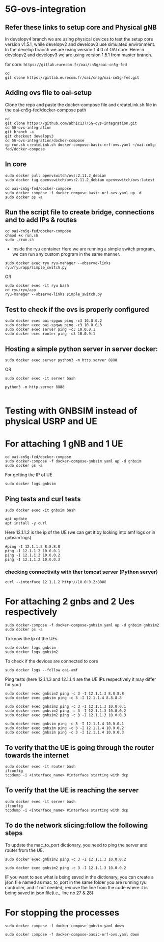 # 5G-ovs-integration

## Refer these links to setup core and Physical gNB
In developv4 branch we are using physical devices to test the setup core version v1.5.1, while developv2 and developv3 use simulated environment. 
In the develop branch we are using version 1.4.0 of OAI core. Here in developv2 and developv3 we are using version 1.5.1 from master branch.

for core: ```https://gitlab.eurecom.fr/oai/cn5g/oai-cn5g-fed``` 

```
cd
git clone https://gitlab.eurecom.fr/oai/cn5g/oai-cn5g-fed.git
```
## Adding ovs file to oai-setup
Clone the repo and paste the docker-compose file and createLink.sh file in the oai-cn5g-fed/docker-compose path
```
cd
git clone https://github.com/abhic137/5G-ovs-integration.git
cd 5G-ovs-integration
git branch -a
git checkout developv3
cd 5G-ovs-integration/docker-compose
cp run.sh createLink.sh docker-compose-basic-nrf-ovs.yaml ~/oai-cn5g-fed/docker-compose

``` 
## In core
```
sudo docker pull openvswitch/ovs:2.11.2_debian
sudo docker tag openvswitch/ovs:2.11.2_debian openvswitch/ovs:latest
```
```
cd oai-cn5g-fed/docker-compose
sudo docker compose -f docker-compose-basic-nrf-ovs.yaml up -d
sudo docker ps -a
```
## Run the script file to create bridge, connections and to add IPs & routes 
```
cd oai-cn5g-fed/docker-compose
chmod +x run.sh
sudo ./run.sh
```
<!--
   * Create Links
```
sudo bash createLink.sh oai-spgwu s1
sudo bash createLink.sh server s1
sudo bash createLink.sh router s1
```
   * Create bridge in s1
```
sudo docker exec s1 ovs-vsctl add-br br0
sudo ip netns exec s1 ifconfig -a | grep -E "dcp.*"| awk -F':' '{print $1}'   ## List interface names; Use Outputs as inputs of next CMD separately
sudo docker exec s1 ovs-vsctl add-port br0 <INTF1>
sudo docker exec s1 ovs-vsctl add-port br0 <INTF2>
sudo docker exec s1 ovs-vsctl add-port br0 <INTF3>
sudo docker exec s1 ovs-vsctl set-fail-mode br0 secure
```
   * Add IP to oai-spgwu and tomcat
```
C1_IF=$(sudo ip netns exec oai-spgwu ifconfig -a | grep -E "dcp.*"| awk -F':' '{print $1}')
sudo ip netns exec oai-spgwu ip a add 10.0.0.1/24 dev ${C1_IF}
C2_IF=$(sudo ip netns exec tomcat ifconfig -a | grep -E "dcp.*"| awk -F':' '{print $1}')
sudo ip netns exec server ip a add 10.0.0.2/24 dev ${C2_IF}
C3_IF=$(sudo ip netns exec router ifconfig -a | grep -E "dcp.*"| awk -F':' '{print $1}')
sudo ip netns exec router ip a add 10.0.0.3/24 dev ${C3_IF}

sudo ip netns exec oai-spgwu ip r add 10.0.0.3/32 via 0.0.0.0 dev ${C1_IF}
sudo ip netns exec oai-spgwu ip r add 10.0.0.2/32 via 0.0.0.0 dev ${C1_IF}
sudo ip netns exec server ip r add 10.0.0.1/32 via 0.0.0.0 dev ${C2_IF}
sudo ip netns exec router ip r add 10.0.0.1/32 via 0.0.0.0 dev ${C3_IF}
```

* Add controller to the ovs
```
sudo docker exec s1 ovs-vsctl set-controller br0 tcp:172.18.0.4:6653
```
-->

* Inside the ryu container
  Here we are running a simple switch program, we can run any custom program in the same manner.
```
sudo docker exec ryu ryu-manager --observe-links ryu/ryu/app/simple_switch.py 
```
OR
```
sudo docker exec -it ryu bash
cd ryu/ryu/app
ryu-manager --observe-links simple_switch.py 
```
<!--
## In spgwu 
```
sudo docker exec -it oai-spgwu bash
```
```
apt update
apt install -y iputils-ping
apt install -y tcpdump
apt install -y iproute2
apt install -y iptables
```
```
sysctl net.ipv4.ip_forward=1
iptables -P FORWARD ACCEPT
ip route del default via 192.168.70.129 dev eth0
ifconfig #copy the port name starting with dcp and paste it in the <dev_name> in nextline
ip route add default via 10.0.0.3 dev <dev_name> #this will help UE to reach the internet through the router pc 
 
```
## Inside the server docker
```
sudo docker exec -it server bash
```
```
apt update
apt install -y iputils-ping
apt install -y tcpdump
apt install -y iproute2
apt install -y iptables
apt install -y net-tools
```
```
ifconfig # copy the dcp dev name
ip route add 12.1.1.0/24 via 10.0.0.1 dev <DEV_NAME>

```
## Inside the router docker
```
sudo docker exec -it router bash
```
```
apt update
apt install -y iputils-ping
apt install -y tcpdump
apt install -y iproute2
apt install -y iptables
apt install -y net-tools
```
```
ifconfig # copy the dcp dev name
ip route add 12.1.1.0/24 via 10.0.0.1 dev <DEV_NAME>

```
-->
## Test to check if the ovs is properly configured
```
sudo docker exec oai-spgwu ping -c3 10.0.0.2
sudo docker exec oai-spgwu ping -c3 10.0.0.3
sudo docker exec server ping -c3 10.0.0.1
sudo docker exec router ping -c3 10.0.0.1
```
## Hosting a simple python server in server docker:
```
sudo docker exec server python3 -m http.server 8888
```
OR
```
sudo docker exec -it server bash

python3 -m http.server 8888


```
# Testing with GNBSIM instead of physical USRP and UE

# For attaching 1 gNB and 1 UE
```
cd oai-cn5g-fed/docker-compose
sudo docker-compose -f docker-compose-gnbsim.yaml up -d gnbsim
sudo docker ps -a
```
For getting the IP of UE
```
sudo docker logs gnbsim
```

## Ping tests and curl tests 
```
sudo docker exec -it gnbsim bash
```
```
apt update
apt install -y curl
```
Here 12.1.1.2 is the ip of the UE (we can get it by looking into amf logs or in gnbsim logs)
```
#ping -I 12.1.1.2 8.8.8.8
ping -I 12.1.1.2 10.0.0.1
ping -I 12.1.1.2 10.0.0.2
ping -I 12.1.1.2 10.0.0.3

```
### checking connectivity with ther tomcat server (Python server)
```
curl --interface 12.1.1.2 http://10.0.0.2:8888
```
<!--### checking the connectivity to the server (tomcat)
```
curl --interface 12.1.1.2 http://192.168.150.115:8888

```
-->
# For attaching 2 gnbs and 2 Ues respectively
```
sudo docker-compose -f docker-compose-gnbsim.yaml up -d gnbsim gnbsim2
sudo docker ps -a
```
To know the Ip of the UEs

```
sudo docker logs gnbsim
sudo docker logs gnbsim2
```
To check if the devices are connected to core
```
sudo docker logs --follow oai-amf
```
Ping tests (here 12.1.1.3 and 12.1.1.4 are the UE IPs respectively it may differ for you) 
```
sudo docker exec gnbsim2 ping -c 3 -I 12.1.1.3 8.8.8.8
sudo docker exec gnbsim ping -c 3 -I 12.1.1.4 8.8.8.8
```
```
sudo docker exec gnbsim2 ping -c 3 -I 12.1.1.3 10.0.0.1
sudo docker exec gnbsim2 ping -c 3 -I 12.1.1.3 10.0.0.2
sudo docker exec gnbsim2 ping -c 3 -I 12.1.1.3 10.0.0.3

```
```
sudo docker exec gnbsim ping -c 3 -I 12.1.1.4 10.0.0.1
sudo docker exec gnbsim ping -c 3 -I 12.1.1.4 10.0.0.2
sudo docker exec gnbsim ping -c 3 -I 12.1.1.4 10.0.0.3
```
## To verify that the UE is going through the router towards the internet
```
sudo docker exec -it router bash
ifconfig 
tcpdump -i <interface_name> #interface starting with dcp 
```
## To verify that the UE is reaching the server
```
sudo docker exec -it server bash
ifconfig
tcpdump -i <interface_name> #interface starting with dcp
```
## To do the network slicing:follow the following steps
To update the mac_to_port dictionary, you need to ping the server and router from the UE.
```
sudo docker exec gnbsim2 ping -c 3 -I 12.1.1.3 10.0.0.2
```
```
sudo docker exec gnbsim2 ping -c 3 -I 12.1.1.3 10.0.0.2
```
IF you want to see what is being saved in the dictionary, you can create a json file named as mac_to_port in the same folder you are running ryu controller, and if not needed, remove the line from the code where it is being saved in json file(i.e., line no 27 & 28)
# For stopping the processes
```
sudo docker compose -f docker-compose-gnbsim.yaml down
```
```
sudo docker compose -f docker-compose-basic-nrf-ovs.yaml down
```
